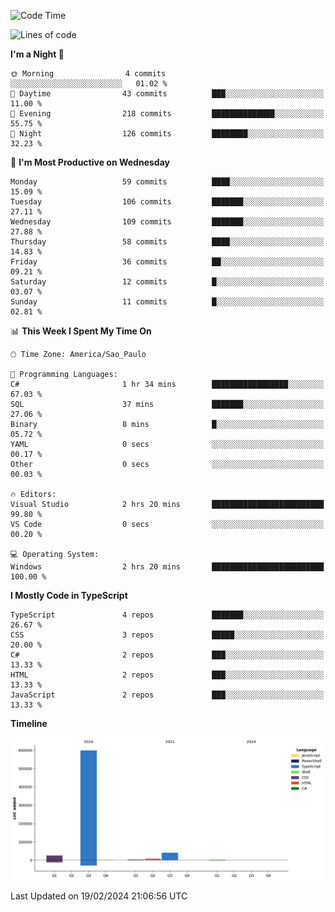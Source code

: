 <!--START_SECTION:waka-->
![Code Time](http://img.shields.io/badge/Code%20Time-2%2C305%20hrs%2014%20mins-blue)

![Lines of code](https://img.shields.io/badge/From%20Hello%20World%20I%27ve%20Written-679.4%20thousand%20lines%20of%20code-blue)

**I'm a Night 🦉** 

```text
🌞 Morning                4 commits           ░░░░░░░░░░░░░░░░░░░░░░░░░   01.02 % 
🌆 Daytime                43 commits          ███░░░░░░░░░░░░░░░░░░░░░░   11.00 % 
🌃 Evening                218 commits         ██████████████░░░░░░░░░░░   55.75 % 
🌙 Night                  126 commits         ████████░░░░░░░░░░░░░░░░░   32.23 % 
```
📅 **I'm Most Productive on Wednesday** 

```text
Monday                   59 commits          ████░░░░░░░░░░░░░░░░░░░░░   15.09 % 
Tuesday                  106 commits         ███████░░░░░░░░░░░░░░░░░░   27.11 % 
Wednesday                109 commits         ███████░░░░░░░░░░░░░░░░░░   27.88 % 
Thursday                 58 commits          ████░░░░░░░░░░░░░░░░░░░░░   14.83 % 
Friday                   36 commits          ██░░░░░░░░░░░░░░░░░░░░░░░   09.21 % 
Saturday                 12 commits          █░░░░░░░░░░░░░░░░░░░░░░░░   03.07 % 
Sunday                   11 commits          █░░░░░░░░░░░░░░░░░░░░░░░░   02.81 % 
```


📊 **This Week I Spent My Time On** 

```text
🕑︎ Time Zone: America/Sao_Paulo

💬 Programming Languages: 
C#                       1 hr 34 mins        █████████████████░░░░░░░░   67.03 % 
SQL                      37 mins             ███████░░░░░░░░░░░░░░░░░░   27.06 % 
Binary                   8 mins              █░░░░░░░░░░░░░░░░░░░░░░░░   05.72 % 
YAML                     0 secs              ░░░░░░░░░░░░░░░░░░░░░░░░░   00.17 % 
Other                    0 secs              ░░░░░░░░░░░░░░░░░░░░░░░░░   00.03 % 

🔥 Editors: 
Visual Studio            2 hrs 20 mins       █████████████████████████   99.80 % 
VS Code                  0 secs              ░░░░░░░░░░░░░░░░░░░░░░░░░   00.20 % 

💻 Operating System: 
Windows                  2 hrs 20 mins       █████████████████████████   100.00 % 
```

**I Mostly Code in TypeScript** 

```text
TypeScript               4 repos             ███████░░░░░░░░░░░░░░░░░░   26.67 % 
CSS                      3 repos             █████░░░░░░░░░░░░░░░░░░░░   20.00 % 
C#                       2 repos             ███░░░░░░░░░░░░░░░░░░░░░░   13.33 % 
HTML                     2 repos             ███░░░░░░░░░░░░░░░░░░░░░░   13.33 % 
JavaScript               2 repos             ███░░░░░░░░░░░░░░░░░░░░░░   13.33 % 
```



**Timeline**

![Lines of Code chart](https://raw.githubusercontent.com/jonhoffmam/jonhoffmam/master/assets/bar_graph.png)


 Last Updated on 19/02/2024 21:06:56 UTC
<!--END_SECTION:waka-->
